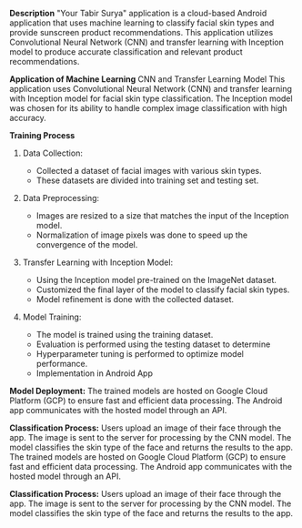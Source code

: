 **Description**
"Your Tabir Surya" application is a cloud-based Android application that uses machine learning to classify facial skin types and provide sunscreen product recommendations. This application utilizes Convolutional Neural Network (CNN) and transfer learning with Inception model to produce accurate classification and relevant product recommendations.

**Application of Machine Learning**
CNN and Transfer Learning Model
This application uses Convolutional Neural Network (CNN) and transfer learning with Inception model for facial skin type classification. The Inception model was chosen for its ability to handle complex image classification with high accuracy.

**Training Process**
1. Data Collection:
   - Collected a dataset of facial images with various skin types.
   - These datasets are divided into training set and testing set.

2. Data Preprocessing:
   - Images are resized to a size that matches the input of the Inception model.
   - Normalization of image pixels was done to speed up the convergence of the model.

3. Transfer Learning with Inception Model:
   - Using the Inception model pre-trained on the ImageNet dataset.
   - Customized the final layer of the model to classify facial skin types.
   - Model refinement is done with the collected dataset.

4. Model Training:
   - The model is trained using the training dataset.
   - Evaluation is performed using the testing dataset to determine
   - Hyperparameter tuning is performed to optimize model performance.
   - Implementation in Android App

**Model Deployment:**
The trained models are hosted on Google Cloud Platform (GCP) to ensure fast and efficient data processing.
The Android app communicates with the hosted model through an API.

**Classification Process:**
Users upload an image of their face through the app.
The image is sent to the server for processing by the CNN model.
The model classifies the skin type of the face and returns the results to the app.
The trained models are hosted on Google Cloud Platform (GCP) to ensure fast and efficient data processing.
The Android app communicates with the hosted model through an API.

**Classification Process:**
Users upload an image of their face through the app.
The image is sent to the server for processing by the CNN model.
The model classifies the skin type of the face and returns the results to the app.
